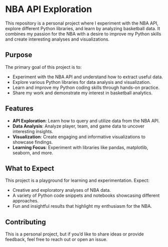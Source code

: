 # NBA API Exploration

This repository is a personal project where I experiment with the NBA API, explore different Python libraries, and learn by analyzing basketball data. It combines my passion for the NBA with a desire to improve my Python skills and create interesting analyses and visualizations.

## Purpose
The primary goal of this project is to:
- Experiment with the NBA API and understand how to extract useful data.
- Explore various Python libraries for data analysis and visualization.
- Learn and improve my Python coding skills through hands-on practice.
- Share my work and demonstrate my interest in basketball analytics.

## Features
- **API Exploration**: Learn how to query and utilize data from the NBA API.
- **Data Analysis**: Analyze player, team, and game data to uncover interesting insights.
- **Visualization**: Create engaging and informative visualizations to showcase findings.
- **Learning Focus**: Experiment with libraries like pandas, matplotlib, seaborn, and more.

## What to Expect
This project is a playground for learning and experimentation. Expect:
- Creative and exploratory analyses of NBA data.
- A variety of Python code snippets and notebooks showcasing different approaches.
- Fun and insightful results that highlight my enthusiasm for the NBA.

## Contributing
This is a personal project, but if you’d like to share ideas or provide feedback, feel free to reach out or open an issue.


